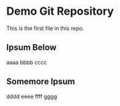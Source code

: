 # Demo Git Repository

This is the first file in this repo.

## Ipsum Below

aaaa
bbbb
cccc

## Somemore Ipsum

dddd
eeee
ffff
gggg
